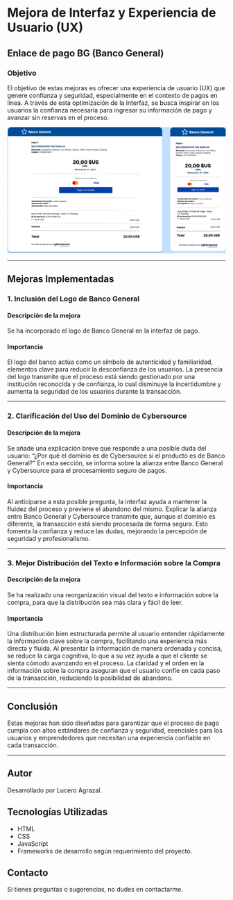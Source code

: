 # Mejora de Interfaz y Experiencia de Usuario (UX)

## Enlace de pago BG (Banco General)

### Objetivo
El objetivo de estas mejoras es ofrecer una experiencia de usuario (UX) que genere confianza y seguridad, especialmente en el contexto de pagos en línea. A través de esta optimización de la interfaz, se busca inspirar en los usuarios la confianza necesaria para ingresar su información de pago y avanzar sin reservas en el proceso.

![Captura de Pantalla](https://github.com/Lucer16/UXBancoGeneral/blob/081b8bbfec5a44560ef1ac6c14170c000d798211/Banco%20General.png)

---

## Mejoras Implementadas

### 1. Inclusión del Logo de Banco General

#### Descripción de la mejora
Se ha incorporado el logo de Banco General en la interfaz de pago.

#### Importancia
El logo del banco actúa como un símbolo de autenticidad y familiaridad, elementos clave para reducir la desconfianza de los usuarios. La presencia del logo transmite que el proceso está siendo gestionado por una institución reconocida y de confianza, lo cual disminuye la incertidumbre y aumenta la seguridad de los usuarios durante la transacción.

---

### 2. Clarificación del Uso del Dominio de Cybersource

#### Descripción de la mejora
Se añade una explicación breve que responde a una posible duda del usuario: “¿Por qué el dominio es de Cybersource si el producto es de Banco General?” En esta sección, se informa sobre la alianza entre Banco General y Cybersource para el procesamiento seguro de pagos.

#### Importancia
Al anticiparse a esta posible pregunta, la interfaz ayuda a mantener la fluidez del proceso y previene el abandono del mismo. Explicar la alianza entre Banco General y Cybersource transmite que, aunque el dominio es diferente, la transacción está siendo procesada de forma segura. Esto fomenta la confianza y reduce las dudas, mejorando la percepción de seguridad y profesionalismo.

---

### 3. Mejor Distribución del Texto e Información sobre la Compra

#### Descripción de la mejora
Se ha realizado una reorganización visual del texto e información sobre la compra, para que la distribución sea más clara y fácil de leer.

#### Importancia
Una distribución bien estructurada permite al usuario entender rápidamente la información clave sobre la compra, facilitando una experiencia más directa y fluida. Al presentar la información de manera ordenada y concisa, se reduce la carga cognitiva, lo que a su vez ayuda a que el cliente se sienta cómodo avanzando en el proceso. La claridad y el orden en la información sobre la compra aseguran que el usuario confíe en cada paso de la transacción, reduciendo la posibilidad de abandono.

---

## Conclusión
Estas mejoras han sido diseñadas para garantizar que el proceso de pago cumpla con altos estándares de confianza y seguridad, esenciales para los usuarios y emprendedores que necesitan una experiencia confiable en cada transacción.

---

## Autor
Desarrollado por Lucero Agrazal.

## Tecnologías Utilizadas
- HTML
- CSS
- JavaScript
- Frameworks de desarrollo según requerimiento del proyecto.

## Contacto
Si tienes preguntas o sugerencias, no dudes en contactarme.

